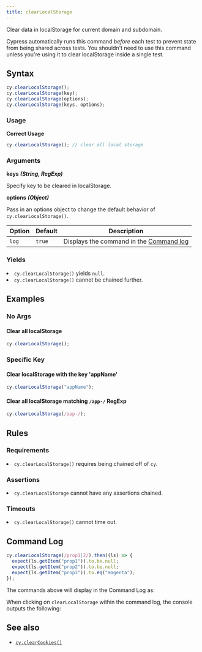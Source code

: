 ```yaml
---
title: clearLocalStorage
---
```


Clear data in localStorage for current domain and subdomain.

<Alert type="warning">

Cypress automatically runs this command _before_ each test to prevent state from being shared across tests. You shouldn't need to use this command unless you're using it to clear localStorage inside a single test.

</Alert>

## Syntax

```javascript
cy.clearLocalStorage();
cy.clearLocalStorage(key);
cy.clearLocalStorage(options);
cy.clearLocalStorage(keys, options);
```

### Usage

**<Icon name="check-circle" color="green"></Icon> Correct Usage**

```javascript
cy.clearLocalStorage(); // clear all local storage
```

### Arguments

**<Icon name="angle-right"></Icon> keys** **_(String, RegExp)_**

Specify key to be cleared in localStorage.

**<Icon name="angle-right"></Icon> options** **_(Object)_**

Pass in an options object to change the default behavior of `cy.clearLocalStorage()`.

| Option | Default | Description                                                                              |
| ------ | ------- | ---------------------------------------------------------------------------------------- |
| `log`  | `true`  | Displays the command in the [Command log](/guides/core-concepts/test-runner#Command-Log) |

### Yields [<Icon name="question-circle"/>](introduction-to-cypress#Subject-Management)

<List><li>`cy.clearLocalStorage()` yields `null`.</li><li>`cy.clearLocalStorage()` cannot be chained further.</li></List>

## Examples

### No Args

#### Clear all localStorage

```javascript
cy.clearLocalStorage();
```

### Specific Key

#### Clear localStorage with the key 'appName'

```javascript
cy.clearLocalStorage("appName");
```

#### Clear all localStorage matching `/app-/` RegExp

```javascript
cy.clearLocalStorage(/app-/);
```

## Rules

### Requirements [<Icon name="question-circle"/>](introduction-to-cypress#Chains-of-Commands)

<List><li>`cy.clearLocalStorage()` requires being chained off of `cy`.</li></List>

### Assertions [<Icon name="question-circle"/>](introduction-to-cypress#Assertions)

<List><li>`cy.clearLocalStorage` cannot have any assertions chained.</li></List>

### Timeouts [<Icon name="question-circle"/>](introduction-to-cypress#Timeouts)

<List><li>`cy.clearLocalStorage()` cannot time out.</li></List>

## Command Log

```javascript
cy.clearLocalStorage(/prop1|2/).then((ls) => {
  expect(ls.getItem("prop1")).to.be.null;
  expect(ls.getItem("prop2")).to.be.null;
  expect(ls.getItem("prop3")).to.eq("magenta");
});
```

The commands above will display in the Command Log as:

<DocsImage src="/img/api/clearlocalstorage/clear-ls-localstorage-in-command-log.png" alt="Command log for clearLocalStorage" ></DocsImage>

When clicking on `clearLocalStorage` within the command log, the console outputs the following:

<DocsImage src="/img/api/clearlocalstorage/local-storage-object-shown-in-console.png" alt="console.log for clearLocalStorage" ></DocsImage>

## See also

- [`cy.clearCookies()`](/api/commands/clearcookies)
